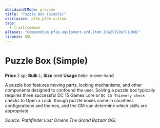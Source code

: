 ```yaml
---
obsidianUIMode: preview
title: "Puzzle Box (Simple)"
cssclasses: pf2e,pf2e-action
tags:
  - trait/common
aliases: "Compendium.pf2e.equipment-srd.Item.ZRaZSTEOpTC1ObdE"
license: OGL
---
```

# Puzzle Box (Simple)

### 


**Price** 2 sp; 
**Bulk** L; **Size** med
**Usage** held-in-one-hand

A puzzle box features moving parts, locking mechanisms, and other components designed to confound the user. Solving a puzzle box typically requires three successful DC 15 Games Lore or `DC 15 Thievery check` checks to Open a Lock, though puzzle boxes come in countless configurations and themes, and the GM can determine which skills are appropriate.

*Source: Pathfinder Lost Omens The Grand Bazaar*
*OGL*